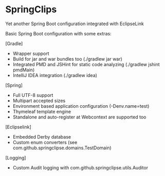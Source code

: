 SpringClips
=================================

Yet another Spring Boot configuration integrated with EclipseLink

Basic Spring Boot configuration with some extras:

[Gradle]
- Wrapper support
- Build for jar and war bundles too (./gradlew jar war)
- Integrated PMD and JSHint for static code analyzing (./gradlew jshint pmdMain)
- IntelliJ IDEA integration (./gradlew idea)

[Spring]
- Full UTF-8 support
- Multipart accepted sizes
- Environment based application configuration (-Denv.name=test)
- Thymeleaf template engine
- Standalone and auto-register at Webcontext are supported too

[Eclipselink]
- Embedded Derby database
- Custom enum converters (see com.github.springclipse.domains.TestDomain)

[Logging]
- Custom Audit logging with com.github.springclipse.utils.Auditor

